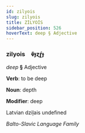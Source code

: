 ```yaml
---
id: zilyois
slug: zilyois
title: ZİLYOİS
sidebar_position: 526
hoverText: deep § Adjective
---
```


### zilyois&emsp;<span kind="abugida">ⱴ͊ɟɀɽ́ɟ</span>

*deep* **§** Adjective

**Verb**: to be deep

**Noun**: depth

**Modifier**: deep

Latvian dziļais undefined

*Balto-Slavic Language Family*